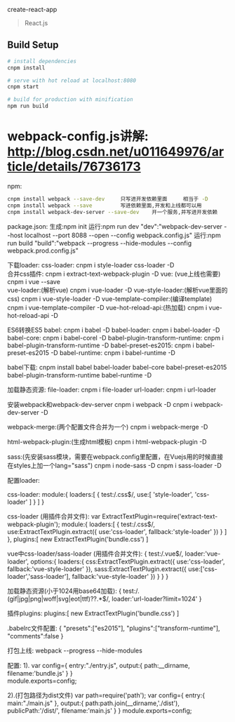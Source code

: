 
 create-react-app

>  React.js 

## Build Setup

``` bash
# install dependencies
cnpm install

# serve with hot reload at localhost:8080
cnpm start

# build for production with minification
npm run build
```
# webpack-config.js讲解: http://blog.csdn.net/u011649976/article/details/76736173


npm:
``` bash
cnpm install webpack --save-dev		只写进开发依赖里面  	  相当于 -D
cnpm install webpack --save			写进依赖里面,开发和上线都可以用
cnpm install webpack-dev-server --save-dev	  开一个服务,并写进开发依赖
```

package.json:
生成:npm init
运行:npm run dev
"dev":"webpack-dev-server --host localhost --port 8088 --open --config webpack.config.js"
运行:npm run build
"build":"webpack --progress --hide-modules --config webpack.prod.config.js"

下载loader:
css-loader:
cnpm i style-loader css-loader -D 	
合并css插件:
cnpm i extract-text-webpack-plugin -D
vue:	(vue上线也需要)
cnpm i vue --save		
vue-loader:(解析vue)
cnpm i vue-loader -D
vue-style-loader:(解析vue里面的css)
cnpm i vue-style-loader -D
vue-template-compiler:(编译template)
cnpm i vue-template-compiler -D
vue-hot-reload-api:(热加载)
cnpm i vue-hot-reload-api -D

ES6转换ES5
babel:
cnpm i babel -D
babel-loader:
cnpm i babel-loader -D
babel-core:
cnpm i babel-corel -D
babel-plugin-transform-runtime:
cnpm i babel-plugin-transform-runtime -D
babel-preset-es2015:
cnpm i babel-preset-es2015 -D
babel-runtime:
cnpm i babel-runtime -D

babel下载:
cnpm install babel babel-loader babel-core babel-preset-es2015 babel-plugin-transform-runtime babel-runtime -D


加载静态资源:
file-loader:
cnpm i file-loader
url-loader:
cnpm i url-loader

安装webpack和webpack-dev-server
cnpm i webpack -D
cnpm i webpack-dev-server -D

webpack-merge:(两个配置文件合并为一个)
cnpm i webpack-merge -D

html-webpack-plugin:(生成html模板)
cnpm i html-webpack-plugin -D

sass:(先安装sass模块，需要在webpack.config里配置，在Vuejs用的时候直接 在styles上加一个lang="sass")
cnpm i node-sass -D
cnpm i sass-loader -D

配置loader:

css-loader:
 module:{
		loaders:[
			{
				test:/\.css$/,
				use:[
					'style-loader',
					'css-loader'
				]
			}
		]
	}

css-loader (用插件合并文件):
var ExtractTextPlugin=require('extract-text-webpack-plugin');
module:{
		loaders:[
			{
				test:/\.css$/,
				use:ExtractTextPlugin.extract({
					use:'css-loader',
					fallback:'style-loader'
				})
			}
		]
	},
plugins:[
new ExtractTextPlugin('bundle.css')
]

vue中css-loader/sass-loader (用插件合并文件):
{
	test:/\.vue$/,
	loader:'vue-loader',
	options:{
		loaders:{
			css:ExtractTextPlugin.extract({
				use:'css-loader',
				fallback:'vue-style-loader'
			}),
			sass:ExtractTextPlugin.extract({
				use:['css-loader','sass-loader'],
				fallback:'vue-style-loader'
			})
		}
	}
}


加载静态资源(小于1024用base64加载):
{
	test:/\.(gif|jpg|png|woff|svg|eot|ttf)\??.*$/,
	loader:'url-loader?limit=1024'
}


插件plugins:
plugins:[
new ExtractTextPlugin('bundle.css')
]


.babelrc文件配置:
{
"presets":["es2015"],
"plugins":["transform-runtime"],
"comments":false
}



打包上线:
webpack --progress --hide-modules

配置:
1). 
      var config={
	entry:"./entry.js",
	output:{
		path:__dirname,
		filename:'bundle.js'
	}
}	
module.exports=config;


2).(打包路径为dist文件)
      var path=require('path');
var config={
	entry:{
		main:"./main.js"
	},
	output:{
		path:path.join(__dirname,'./dist'),
		publicPath:'/dist/',
		filename:'main.js'
	}
}
module.exports=config;
